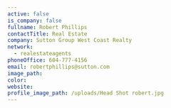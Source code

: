 ```yaml
---
active: false
is_company: false
fullname: Robert Phillips
contactTitle: Real Estate
company: Sutton Group West Coast Realty
network:
  - realestateagents
phoneOffice: 604-777-4156
email: robertphillips@sutton.com
image_path:
color:
website:
profile_image_path: /uploads/Head Shot robert.jpg
---
```



